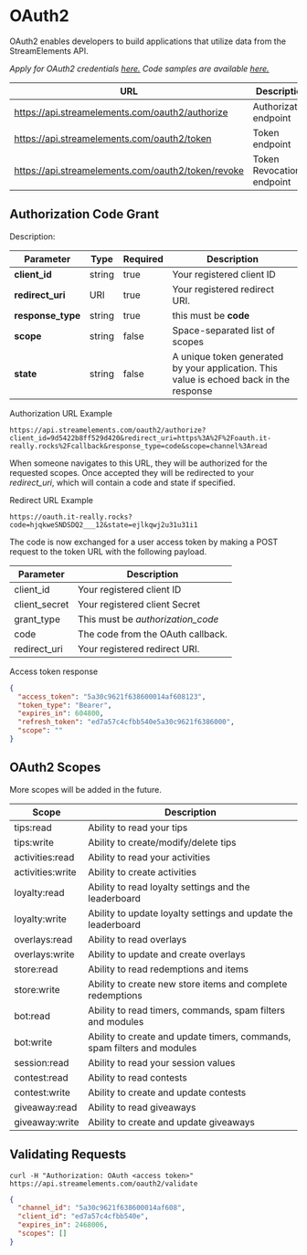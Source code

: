 # OAuth2

OAuth2 enables developers to build applications that utilize data from the StreamElements API.

*Apply for OAuth2 credentials [here.](https://strms.net/oauth2_request)*
*Code samples are available [here.](https://github.com/StreamElements/authentication-samples)*

URL | Description
---|---
https://api.streamelements.com/oauth2/authorize | Authorization endpoint
https://api.streamelements.com/oauth2/token | Token endpoint
https://api.streamelements.com/oauth2/token/revoke | Token Revocation endpoint

## Authorization Code Grant

Description:

Parameter|Type|Required|Description
---|---|---|---
**client_id**| string | true | Your registered client ID
**redirect_uri**|URI|true|Your registered redirect URI.
**response_type**|string|true|this must be **code**
**scope**|string|false|Space-separated list of scopes
**state**|string|false|A unique token generated by your application. This value is echoed back in the response

Authorization URL Example

```text
https://api.streamelements.com/oauth2/authorize?client_id=9d5422b8ff529d420&redirect_uri=https%3A%2F%2Foauth.it-really.rocks%2Fcallback&response_type=code&scope=channel%3Aread
```

When someone navigates to this URL, they will be authorized for the requested scopes. Once accepted they will be
redirected to your *redirect_uri*, which will contain a code and state if specified.

Redirect URL Example

```text
https://oauth.it-really.rocks?code=hjqkweSNDSDQ2___12&state=ejlkqwj2u31u31i1
```

The code is now exchanged for a user access token by making a POST request to the token URL with the following payload.

Parameter|Description
---|---
client_id|Your registered client ID
client_secret|Your registered client Secret
grant_type|This must be *authorization_code*
code|The code from the OAuth callback.
redirect_uri|Your registered redirect URI.

Access token response

```json
{
  "access_token": "5a30c9621f638600014af608123",
  "token_type": "Bearer",
  "expires_in": 604800,
  "refresh_token": "ed7a57c4cfbb540e5a30c9621f6386000",
  "scope": ""
}
```

## OAuth2 Scopes

More scopes will be added in the future.

Scope|Description
---|---
tips:read|    Ability to read your tips
tips:write|    Ability to create/modify/delete tips
activities:read|    Ability to read your activities
activities:write|    Ability to create activities
loyalty:read|    Ability to read loyalty settings and the leaderboard
loyalty:write|    Ability to update loyalty settings and update the leaderboard
overlays:read|    Ability to read overlays
overlays:write|    Ability to update and create overlays
store:read|    Ability to read redemptions and items
store:write|    Ability to create new store items and complete redemptions
bot:read|    Ability to read timers, commands, spam filters and modules
bot:write|    Ability to create and update timers, commands, spam filters and modules
session:read|    Ability to read your session values
contest:read|    Ability to read contests
contest:write|    Ability to create and update contests
giveaway:read|    Ability to read giveaways
giveaway:write|    Ability to create and update giveaways

## Validating Requests

<!--
type: tab
title: Sample request
-->

```text
curl -H "Authorization: OAuth <access token>" https://api.streamelements.com/oauth2/validate
```

<!--
type: tab
title: Sample response
-->

```json
{
  "channel_id": "5a30c9621f638600014af608",
  "client_id": "ed7a57c4cfbb540e",
  "expires_in": 2468006,
  "scopes": []
}
```
<!-- type: tab-end -->

